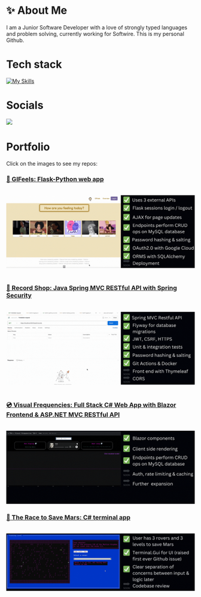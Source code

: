 # ✨ About Me

I am a Junior Software Developer with a love of strongly typed languages and problem solving, currently working for Softwire. This is my personal Github.

# Tech stack

[![My Skills](https://skillicons.dev/icons?i=html,css,java,spring,cs,dotnet,py,flask,mysql,docker,githubactions,git,github,visualstudio&perline=18)](https://skillicons.dev)


# Socials

<a href="https://www.linkedin.com/in/rachel-tookey-539a42134">
<img src='https://img.shields.io/badge/LinkedIn-blue?logo=linkedin&logoColor=white&style=for-the-badge' />
</a>


# Portfolio
Click on the images to see my repos:
<h3><a href="https://github.com/Rachel-Tookey/GIFeels">🥹  GIFeels: Flask-Python web app</a></h3>
<br/>
<a href="https://github.com/Rachel-Tookey/GIFeels"><img src="https://github.com/Rachel-Tookey/Rachel-Tookey/blob/main/GIFs/GIFeels_3.gif"></a>
<br/>
<br/>
<h3><a href="https://github.com/Rachel-Tookey/RecordShop_Security_Project">🔐  Record Shop: Java Spring MVC RESTful API with Spring Security </a> </h3>
<br/>
<a href="https://github.com/Rachel-Tookey/RecordShop_Security_Project"><img src="https://github.com/Rachel-Tookey/Rachel-Tookey/blob/main/GIFs/RecordShop.gif"></a> 
<br/>
<br/>
<h3><a href="https://github.com/Rachel-Tookey/cs_record_shop_frontend">💿 Visual Frequencies: Full Stack C# Web App with Blazor Frontend & ASP.NET MVC RESTful API </a> </h3>
<br/>
<a href="https://github.com/Rachel-Tookey/cs_record_shop_frontend"><img src="https://github.com/Rachel-Tookey/Rachel-Tookey/blob/e4294594b943bcfeff2af0e2e719eddd41163b25/GIFs/RecordShop_VF.gif"></a> 
<br/>
<h3><a href="https://github.com/Rachel-Tookey/The_Race_To_Save_Mars">🚀  The Race to Save Mars: C# terminal app </a> </h3>
<br/>
<a href="https://github.com/Rachel-Tookey/The_Race_To_Save_Mars"><img src="https://github.com/Rachel-Tookey/Rachel-Tookey/blob/0bf05bd2d50f2407a45f3173d28121790ae9f390/GIFs/MarsRover.gif"></a> 
<br/>



